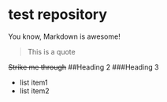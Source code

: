 # test repository
You know, Markdown is awesome!

> This is a quote

~~Strike me through~~
##Heading 2
###Heading 3

  - list item1
  - list item2
